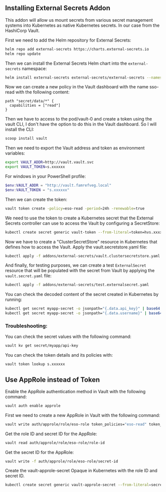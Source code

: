 ## Installing External Secrets Addon

This addon will allow us mount secrets from various secret management systems into Kubernetes as native Kubernetes
secrets. In our case from the HashiCorp Vault.

First we need to add the Helm repository for External Secrets:

```bash
helm repo add external-secrets https://charts.external-secrets.io
helm repo update
```

Then we can install the External Secrets Helm chart into the `external-secrets` namespace:

```bash
helm install external-secrets external-secrets/external-secrets --namespace external-secrets --create-namespace
```

Now we can create a new policy in the Vault dashboard with the name sso-read with the following content:

```hcl
path "secret/data/*" {
  capabilities = ["read"]
}
```

Then we have to access to the pod/vault-0 and create a token using the vault CLI, I don't have the option to do this in
the Vault dashboard. So I will install the CLI:

```bash
scoop install vault
```

Then we need to export the Vault address and token as environment variables:

```bash
export VAULT_ADDR=http://vault.vault.svc
export VAULT_TOKEN=s.xxxxxx
```

For windows in your PowerShell profile:

```powershell
$env:VAULT_ADDR = "http://vault.famrefveg.local"
$env:VAULT_TOKEN = "s.xxxxxx"
```

Then we can create the token:

```bash
vault token create -policy=eso-read -period=24h -renewable=true
```

We need to use the token to create a Kubernetes secret that the External Secrets controller can use to access the Vault by configuring a SecretStore:

```bash
kubectl create secret generic vault-token --from-literal=token=hvs.xxxxxx... -n default
```

Now we have to create a "ClusterSecretStore" resource in Kubernetes that defines how to access the Vault. Apply the vault.secretstore.yaml file:

```bash
kubectl apply -f addons/external-secrets/vault.clustersecretstore.yaml
```

And finally, for testing purposes, we can create a test `ExternalSecret` resource that will be populated with the secret from Vault by applying the `vault.secret.yaml` file:

```bash
kubectl apply -f addons/external-secrets/test.externalsecret.yaml
```

You can check the decoded content of the secret created in Kubernetes by running:

```bash
kubectl get secret myapp-secret -o jsonpath="{.data.api_key}" | base64 --decode 
kubectl get secret myapp-secret -o jsonpath="{.data.username}" | base64 --decode
```

### Troubleshooting:

You can check the secret values with the following command:

```bash
vault kv get secret/myapp/api-key
```

You can check the token details and its policies with:

```bash
vault token lookup s.xxxxxx
``` 

## Use AppRole instead of Token

Enable the AppRole authentication method in Vault with the following command:

```bash
vault auth enable approle
```

First we need to create a new AppRole in Vault with the following command:

```bash
vault write auth/approle/role/eso-role token_policies="eso-read" token_ttl=1h token_max_ttl=4h secret_id_ttl=24h token_period=1h token_renewable=true
```

Get the role ID and secret ID for the AppRole:

```bash
vault read auth/approle/role/eso-role/role-id
```

Get the secret ID for the AppRole:

```bash
vault write -f auth/approle/role/eso-role/secret-id
```

Create the vault-approle-secret Opaque in Kubernetes with the role ID and secret ID.

```bash
kubectl create secret generic vault-approle-secret --from-literal=secret-id=xxxxxx -n default
```